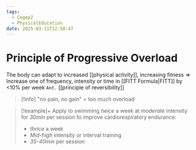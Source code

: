 ```yaml
---
tags:
  - Cegep2
  - PhysicalEducation
date: 2025-03-11T12:58:47
---
```


# Principle of Progressive Overload

The body can adapt to increased [[physical activity]], increasing fitness
=> Increase one of frequency, intensity or time in [[FITT Formula|FITT]] by <10% per week
`Ant.` [[principle of reversibility]]

> [!info] "no pain, no gain" = too much overload

> [!example]+
> Apply to swimming *twice* a week at *moderate* intensity for *30min* per session to improve cardiorespiratory endurance:
> 
> - *thrice* a week
> - *Mid-high* intensity or interval training
> - *35-40min* per session